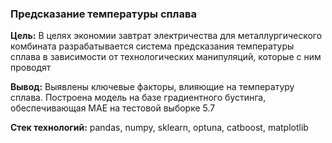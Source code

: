 ### Предсказание температуры сплава 

**Цель:** В целях экономии завтрат электричества для металлургического комбината разрабатывается система предсказания температуры сплава в зависимости от технологических манипуляций, которые с ним проводят 

**Вывод:** Выявлены ключевые факторы, влияющие на температуру сплава. Построена модель на базе градиентного бустинга, обеспечивающая MAE на тестовой выборке 5.7


**Стек технологий:** pandas, numpy, sklearn, optuna, catboost, matplotlib
